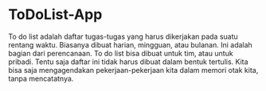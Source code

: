 # ToDoList-App
To do list adalah daftar tugas-tugas yang harus dikerjakan pada suatu rentang waktu. Biasanya dibuat harian, mingguan, atau bulanan. Ini adalah bagian dari perencanaan. To do list bisa dibuat untuk tim, atau untuk pribadi. Tentu saja daftar ini tidak harus dibuat dalam bentuk tertulis. Kita bisa saja mengagendakan pekerjaan-pekerjaan kita dalam memori otak kita, tanpa mencatatnya.
